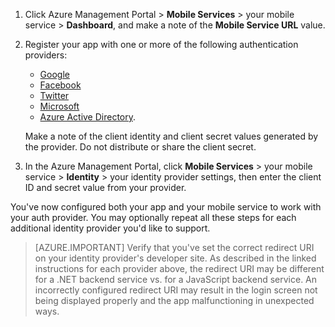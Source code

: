
1. Click Azure Management Portal > **Mobile Services** > your mobile service > **Dashboard**, and make a note of the **Mobile Service URL** value.

2. Register your app with one or more of the following authentication providers:
   * [Google](mobile-services-how-to-register-google-authentication)
   * [Facebook](mobile-services-how-to-register-facebook-authentication)
   * [Twitter](mobile-services-how-to-register-twitter-authentication)
   * [Microsoft](mobile-services-how-to-register-microsoft-authentication)
   * [Azure Active Directory](mobile-services-how-to-register-active-directory-authentication). 
   
    Make a note of the client identity and client secret values generated by the provider. Do not distribute or share the client secret.

3. In the Azure Management Portal, click **Mobile Services** > your mobile service > **Identity** > your identity provider settings, then enter the client ID and secret value from your provider. 
 
You've now configured both your app and your mobile service to work with your auth provider. You may optionally repeat all these steps for each additional identity provider you'd like to support.

> [AZURE.IMPORTANT] Verify that you've set the correct redirect URI on your identity provider's developer site. As described in the linked instructions for each provider above, the redirect URI may be different for a .NET backend service vs. for a JavaScript backend service. An incorrectly configured redirect URI may result in the login screen not being displayed properly and the app malfunctioning in unexpected ways.
